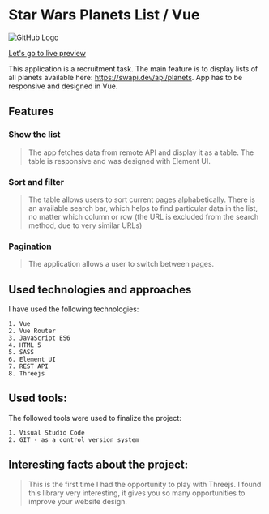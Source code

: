 # Star Wars Planets List / Vue

![GitHub Logo](/images/app_demo.bmp)


[Let's go to live preview](https://pdoubleu.github.io/planet_list_vue_task_06_2021/)


This application is a recruitment task. The main feature is to display lists of all planets available here: https://swapi.dev/api/planets.
App has to be responsive and designed in Vue.

## Features

### Show the list
> The app fetches data from remote API and display it as a table. The table is responsive and was designed with Element UI.

### Sort and filter
> The table allows users to sort current pages alphabetically. There is an available search bar, which helps to find particular data in the list, no matter which column or row (the URL is excluded from the search method, due to very similar URLs)

### Pagination
> The application allows a user to switch between pages.

## Used technologies and approaches

I have used the following technologies:

    1. Vue
    2. Vue Router
    3. JavaScript ES6
    4. HTML 5
    5. SASS
    6. Element UI
    7. REST API
    8. Threejs

## Used tools:

The followed tools were used to finalize the project:

    1. Visual Studio Code
    2. GIT - as a control version system
## Interesting facts about the project:

>  This is the first time I had the opportunity to play with Threejs. I found this library very interesting, it gives you so many opportunities to improve your website design.